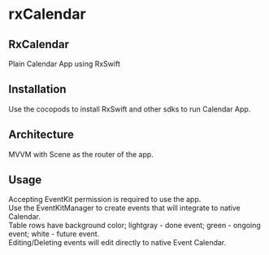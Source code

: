 # rxCalendar

## RxCalendar
Plain Calendar App using RxSwift

## Installation
Use the cocopods to install RxSwift and other sdks to run Calendar App.

## Architecture
MVVM with Scene as the router of the app.

## Usage
Accepting EventKit permission is required to use the app. <br />
Use the EventKitManager to create events that will integrate to native Calendar. <br />
Table rows have background color; lightgray - done event; green - ongoing event; white - future event. <br />
Editing/Deleting events will edit directly to native Event Calendar. <br />
